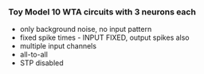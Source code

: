 ### Toy Model 10 WTA circuits with 3 neurons each

* only background noise, no input pattern
* fixed spike times - INPUT FIXED, output spikes also
* multiple input channels
* all-to-all
* STP disabled